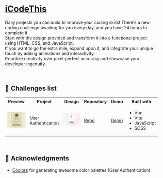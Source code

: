 # [iCodeThis](https://icodethis.com/)
Daily projects you can build to improve your coding skills! There's a new coding challenge awaiting for you every day, and you have 24 hours to complete it.
<br>
Start with the design provided and transform it into a functional project using HTML, CSS, and JavaScript.
<br>
If you want to go the extra mile, expand upon it, and integrate your unique touch by adding animations and interactivity.
<br>
Prioritize creativity over pixel-perfect accuracy and showcase your developer ingenuity.

<br>

## :pencil: Challenges list
<table>
    <tr>
        <th>Preview</th>
        <th>Project</th>
        <th>Design</th>
        <th>Repository</th>
        <th>Demo</th>
        <th>Built with</th>
    </tr>
    <tr>
        <td>
            <img src="https://raw.githubusercontent.com/carla-ng/coding-challenges/main/icodethis/main-project/public/user-authentication/user-authentication-preview.jpg" alt="User Authentication preview">
        </td>
        <td>
            User Authentication
        </td>
        <td>
            <img src="https://raw.githubusercontent.com/carla-ng/coding-challenges/main/icodethis/main-project/public/designs/user_authentication.webp" alt="User Authentication design preview">
        </td>
        <td>
            <a href="https://github.com/carla-ng/coding-challenges/tree/main/icodethis/main-project/" target="_blank">Repo</a>
        </td>
        <td>
            <a href="https://carla-ng-icodethis.netlify.app/user-authentication" target="_blank">Demo</a>
        </td>
        <td>
            <ul>
                <li>Vue</li>
                <li>Vite</li>
                <li>JavaScript</li>
                <li>SCSS</li>
            </ul>
        </td>
    </tr>
</table>

<br>

## :clap: Acknowledgments
* [Coolors](https://coolors.co/) for generating awesome color palettes (User Authentication)
